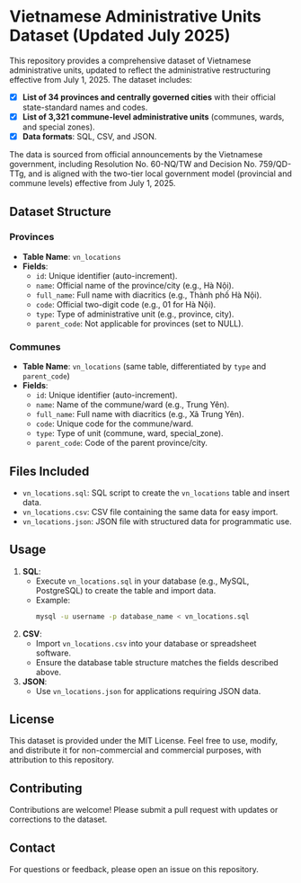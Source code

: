 # Vietnamese Administrative Units Dataset (Updated July 2025)

This repository provides a comprehensive dataset of Vietnamese administrative units, updated to reflect the administrative restructuring effective from July 1, 2025. The dataset includes:

- [x] **List of 34 provinces and centrally governed cities** with their official state-standard names and codes.
- [x] **List of 3,321 commune-level administrative units** (communes, wards, and special zones).
- [x] **Data formats**: SQL, CSV, and JSON.

The data is sourced from official announcements by the Vietnamese government, including Resolution No. 60-NQ/TW and Decision No. 759/QD-TTg, and is aligned with the two-tier local government model (provincial and commune levels) effective from July 1, 2025.

## Dataset Structure

### Provinces
- **Table Name**: `vn_locations`
- **Fields**:
  - `id`: Unique identifier (auto-increment).
  - `name`: Official name of the province/city (e.g., Hà Nội).
  - `full_name`: Full name with diacritics (e.g., Thành phố Hà Nội).
  - `code`: Official two-digit code (e.g., 01 for Hà Nội).
  - `type`: Type of administrative unit (e.g., province, city).
  - `parent_code`: Not applicable for provinces (set to NULL).

### Communes
- **Table Name**: `vn_locations` (same table, differentiated by `type` and `parent_code`)
- **Fields**:
  - `id`: Unique identifier (auto-increment).
  - `name`: Name of the commune/ward (e.g., Trung Yên).
  - `full_name`: Full name with diacritics (e.g., Xã Trung Yên).
  - `code`: Unique code for the commune/ward.
  - `type`: Type of unit (commune, ward, special_zone).
  - `parent_code`: Code of the parent province/city.

## Files Included
- `vn_locations.sql`: SQL script to create the `vn_locations` table and insert data.
- `vn_locations.csv`: CSV file containing the same data for easy import.
- `vn_locations.json`: JSON file with structured data for programmatic use.

## Usage
1. **SQL**:
   - Execute `vn_locations.sql` in your database (e.g., MySQL, PostgreSQL) to create the table and import data.
   - Example:
     ```bash
     mysql -u username -p database_name < vn_locations.sql
     ```
2. **CSV**:
   - Import `vn_locations.csv` into your database or spreadsheet software.
   - Ensure the database table structure matches the fields described above.
3. **JSON**:
   - Use `vn_locations.json` for applications requiring JSON data.

## License
This dataset is provided under the MIT License. Feel free to use, modify, and distribute it for non-commercial and commercial purposes, with attribution to this repository.

## Contributing
Contributions are welcome! Please submit a pull request with updates or corrections to the dataset.

## Contact
For questions or feedback, please open an issue on this repository.
